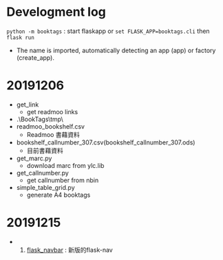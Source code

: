 # Develogment log

`python -m booktags` : start flaskapp
or `set FLASK_APP=booktags.cli` then `flask run`
* The name is imported, automatically detecting an app (app) or factory (create_app).




# 20191206
* get_link
    * get readmoo links
* .\BookTags\tmp\
* readmoo_bookshelf.csv
    * Readmoo 書藉資料
* bookshelf_callnumber_307.csv(bookshelf_callnumber_307.ods)  
    * 目前書藉資料   
* get_marc.py
    * download marc from ylc.lib
* get_callnumber.py  
    * get callnumber from nbin
* simple_table_grid.py
    * generate A4 booktags
    
# 20191215
* 1. [flask_navbar](https://github.com/zcyuefan/flask-navbar) : 新版的flask-nav


    
